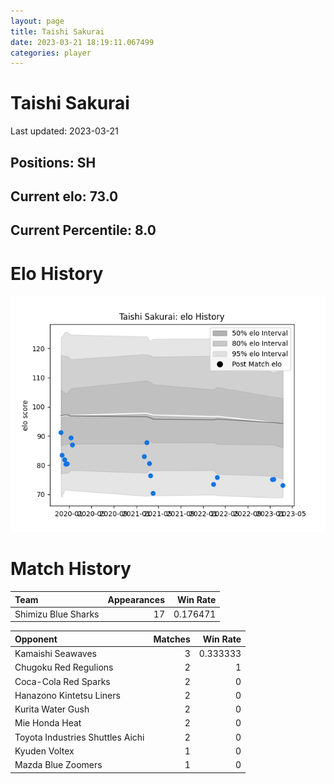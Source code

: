```yaml
---  
layout: page  
title: Taishi Sakurai  
date: 2023-03-21 18:19:11.067499  
categories: player  
---
```

# Taishi Sakurai


Last updated: 2023-03-21
## Positions: SH

## Current elo: 73.0

## Current Percentile: 8.0

# Elo History


![elo history](history_TaishiSakurai.png)
# Match History


| Team                |   Appearances |   Win Rate |
|:--------------------|--------------:|-----------:|
| Shimizu Blue Sharks |            17 |   0.176471 |

| Opponent                         |   Matches |   Win Rate |
|:---------------------------------|----------:|-----------:|
| Kamaishi Seawaves                |         3 |   0.333333 |
| Chugoku Red Regulions            |         2 |   1        |
| Coca-Cola Red Sparks             |         2 |   0        |
| Hanazono Kintetsu Liners         |         2 |   0        |
| Kurita Water Gush                |         2 |   0        |
| Mie Honda Heat                   |         2 |   0        |
| Toyota Industries Shuttles Aichi |         2 |   0        |
| Kyuden Voltex                    |         1 |   0        |
| Mazda Blue Zoomers               |         1 |   0        |